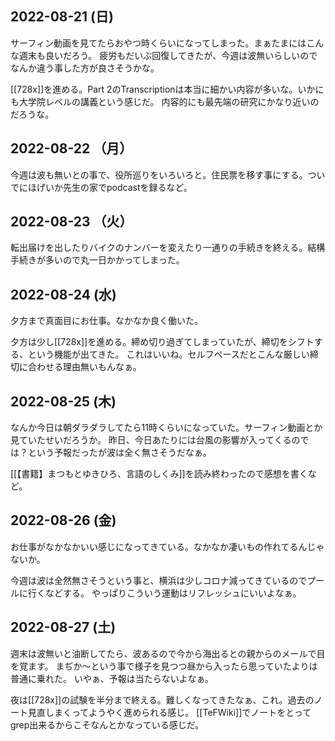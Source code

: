 ## 2022-08-21 (日)

サーフィン動画を見てたらおやつ時くらいになってしまった。まぁたまにはこんな週末も良いだろう。
疲労もだいぶ回復してきたが、今週は波無いらしいのでなんか違う事した方が良さそうかな。

[[728x]]を進める。Part 2のTranscriptionは本当に細かい内容が多いな。いかにも大学院レベルの講義という感じだ。
内容的にも最先端の研究にかなり近いのだろうな。

## 2022-08-22 （月）

今週は波も無いとの事で、役所巡りをいろいろと。住民票を移す事にする。ついでにほげいか先生の家でpodcastを録るなど。

## 2022-08-23 （火）

転出届けを出したりバイクのナンバーを変えたり一通りの手続きを終える。結構手続きが多いので丸一日かかってしまった。

## 2022-08-24 (水)

夕方まで真面目にお仕事。なかなか良く働いた。

夕方は少し[[728x]]を進める。締め切り過ぎてしまっていたが、締切をシフトする、という機能が出てきた。
これはいいね。セルフペースだとこんな厳しい締切に合わせる理由無いもんなぁ。

## 2022-08-25 (木)

なんか今日は朝ダラダラしてたら11時くらいになっていた。サーフィン動画とか見ていたせいだろうか。
昨日、今日あたりには台風の影響が入ってくるのでは？という予報だったが波は全く無さそうだなぁ。

[[【書籍】まつもとゆきひろ、言語のしくみ]]を読み終わったので感想を書くなど。

## 2022-08-26 (金)

お仕事がなかなかいい感じになってきている。なかなか凄いもの作れてるんじゃないか。

今週は波は全然無さそうという事と、横浜は少しコロナ減ってきているのでプールに行くなどする。
やっぱりこういう運動はリフレッシュにいいよなぁ。

## 2022-08-27 (土)

週末は波無いと油断してたら、波あるので今から海出るとの親からのメールで目を覚ます。
まぢか〜という事で様子を見つつ昼から入ったら思っていたよりは普通に乗れた。
いやぁ、予報は当たらないよなぁ。

夜は[[728x]]の試験を半分まで終える。難しくなってきたなぁ、これ。過去のノート見直しまくってようやく進められる感じ。
[[TeFWiki]]でノートをとってgrep出来るからこそなんとかなっている感じだ。